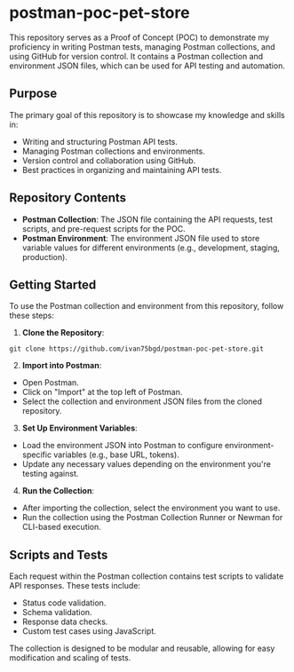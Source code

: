 # postman-poc-pet-store

This repository serves as a Proof of Concept (POC) to demonstrate my proficiency in writing Postman tests, managing Postman collections, and using GitHub for version control. It contains a Postman collection and environment JSON files, which can be used for API testing and automation.

## Purpose
The primary goal of this repository is to showcase my knowledge and skills in:

- Writing and structuring Postman API tests.
- Managing Postman collections and environments.
- Version control and collaboration using GitHub.
- Best practices in organizing and maintaining API tests.

## Repository Contents
- **Postman Collection**: The JSON file containing the API requests, test scripts, and pre-request scripts for the POC.
- **Postman Environment**: The environment JSON file used to store variable values for different environments (e.g., development, staging, production).

## Getting Started
To use the Postman collection and environment from this repository, follow these steps:

1. **Clone the Repository**:

```git clone https://github.com/ivan75bgd/postman-poc-pet-store.git```

2. **Import into Postman**:

- Open Postman.
- Click on "Import" at the top left of Postman.
- Select the collection and environment JSON files from the cloned repository.

3. **Set Up Environment Variables**:

- Load the environment JSON into Postman to configure environment-specific variables (e.g., base URL, tokens).
- Update any necessary values depending on the environment you're testing against.

4. **Run the Collection**:

- After importing the collection, select the environment you want to use.
- Run the collection using the Postman Collection Runner or Newman for CLI-based execution.

## Scripts and Tests
Each request within the Postman collection contains test scripts to validate API responses. These tests include:

- Status code validation.
- Schema validation.
- Response data checks.
- Custom test cases using JavaScript.
  
The collection is designed to be modular and reusable, allowing for easy modification and scaling of tests.
